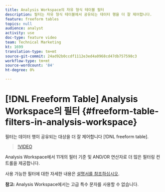 ```yaml
---
title: Analysis Workspace의 자유 형식 테이블 필터
description: 필터는 자유 형식 테이블에서 공유되는 데이터 행을 더 잘 제어합니다.
feature: freeform tables
topics: null
audience: analyst
activity: use
doc-type: feature video
team: Technical Marketing
kt: 1699
translation-type: tm+mt
source-git-commit: 24ad92b0ccdf1112e3ed4a0968cd47db757598c3
workflow-type: tm+mt
source-wordcount: '84'
ht-degree: 0%

---
```



# [!DNL Freeform Table] Analysis Workspace의 필터 {#freeform-table-filters-in-analysis-workspace}

필터는 데이터 행이 공유되는 대상을 더 잘 제어합니다 [!DNL freeform table].

>[!VIDEO](https://video.tv.adobe.com/v/23232/?quality=12)

Analysis Workspace에서 11개의 필터 기준 및 AND/OR 연산자로 더 많은 필터링 컨트롤을 제공합니다.

사용 가능한 필터에 대한 자세한 내용은 [설명서를 참조하십시오](https://marketing.adobe.com/resources/help/en_US/analytics/analysis-workspace/pagination_filtering_sorting.html).

**참고:** Analysis Workspace에서는 고급 특수 문자를 사용할 수 없습니다.
